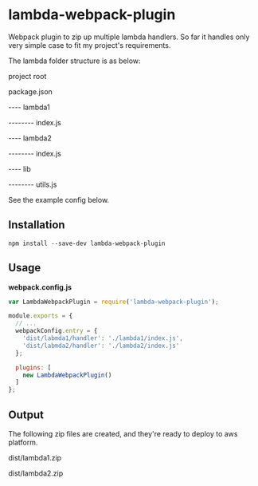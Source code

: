 # lambda-webpack-plugin 

Webpack plugin to zip up multiple lambda handlers. So far it handles only very simple case to fit my project's requirements. 


The lambda folder structure is as below:

project root

package.json

---- lambda1

--------  index.js

---- lambda2

--------  index.js

---- lib

--------  utils.js


See the example config below.


## Installation

`npm install --save-dev lambda-webpack-plugin`

## Usage

**webpack.config.js**

```js
var LambdaWebpackPlugin = require('lambda-webpack-plugin');

module.exports = {
  // ...
  webpackConfig.entry = {
    'dist/labmda1/handler': './lambda1/index.js',
    'dist/labmda2/handler': './lambda2/index.js'
  };

  plugins: [
    new LambdaWebpackPlugin()
  ]
};
```

## Output
The following zip files are created, and they're ready to deploy to aws platform.

dist/lambda1.zip

dist/lambda2.zip
